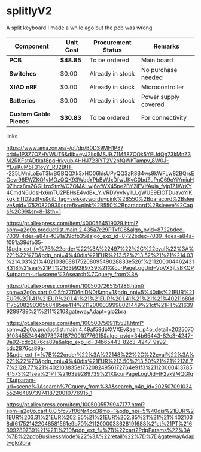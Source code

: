 # splitlyV2
A split keyboard I made a while ago but the pcb was wrong


| **Component**           | **Unit Cost** | **Procurement Status** | **Remarks**          |
| ----------------------- | ------------- | ---------------------- | -------------------- |
| **PCB**                 | **\$48.85**   | To be ordered          | Main board           |
| **Switches**            | \$0.00        | Already in stock       | No purchase needed   |
| **XIAO nRF**            | \$0.00        | Already in stock       | Microcontroller      |
| **Batteries**           | \$0.00        | Already in stock       | Power supply covered |
| **Custom Cable Pieces** | **\$30.83**   | To be ordered          | For connectivity     |

links

https://www.amazon.es/-/pt/dp/B0DS9MH1P8?crid=1P3Z7OZHVWUT6&dib=eyJ2IjoiMSJ9.71M58ZCOk5YEUdQg73kMnZ3M2RKFstADtkaf8pqHrkyubi4HHJ723iYT2V2pfQWhTampv_8W0J-YEuiKuM5F31oyY_RJ2BtH--225LMniLoEoT3krBGBQQXk3xHO06hisUPyQQ3zR8B4ws9kWFLw82BQrsEOevr96EWZKO1yMOzQQK93WopYPbBWJxDfwUKvG0bdZuPnC69oYiYmjuH07ihcz8mZGGHzoStmWCZOMALwj6ofWX45pe2BY2jEVIfAuia_fvjp1Z1WrXY4CmdN6UdsHx6mTU2PBHsE4vdBk_Y.VRDVyvNyllLLgWUE9EIOTDuavoYIKkgkIETlD2qdfvs&dib_tag=se&keywords=pink%2B550%2Bparacord%2Bsleeve&qid=1752082093&sprefix=pink%2B550%2Bparacord%2Bsleeve%2Caps%2C99&sr=8-1&th=1

https://pt.aliexpress.com/item/4000564519029.html?spm=a2g0o.productlist.main.2.435a7e29PTxfO8&algo_pvid=8722bdec-7039-4dea-a84a-f091a39dfb35&algo_exp_id=8722bdec-7039-4dea-a84a-f091a39dfb35-1&pdp_ext_f=%7B%22order%22%3A%22497%22%2C%22eval%22%3A%221%22%7D&pdp_npi=4%40dis%21EUR%213.52%213.52%21%21%214.03%214.03%21%402103868817520809549028833e526f%2112000044624314318%21sea%21PT%216399289739%21X&curPageLogUid=VpVX3jLsBKQP&utparam-url=scene%3Asearch%7Cquery_from%3A

https://pt.aliexpress.com/item/1005007265151286.html?spm=a2g0o.cart.0.0.5fc77f06niDN0t&mp=1&pdp_npi=5%40dis%21EUR%21EUR%201.41%21EUR%201.41%21%21EUR%201.41%21%21%21%40211b80d117520829030568485ee414%2112000039998021449%21ct%21PT%216399289739%21%211%210&gatewayAdapt=glo2bra

https://pt.aliexpress.com/item/1005007569115531.html?spm=a2g0o.productlist.main.4.49af58dbXtVXEv&aem_p4p_detail=202507091034552464897397418720010776915&algo_pvid=34b65443-82c3-4247-9a92-cdc2876ca89a&algo_exp_id=34b65443-82c3-4247-9a92-cdc2876ca89a-3&pdp_ext_f=%7B%22order%22%3A%22148%22%2C%22eval%22%3A%221%22%7D&pdp_npi=4%40dis%21EUR%213.50%213.50%21%21%2128.77%2128.77%21%402103835e17520824956172764e91f3%2112000041378541573%21sea%21PT%216399289739%21X&curPageLogUid=lF2vk9MQGfqT&utparam-url=scene%3Asearch%7Cquery_from%3A&search_p4p_id=202507091034552464897397418720010776915_1

https://pt.aliexpress.com/item/1005005579947177.html?spm=a2g0o.cart.0.0.5fc77f06Nr4og3&mp=1&pdp_npi=5%40dis%21EUR%21EUR%203.31%21EUR%202.85%21%21EUR%202.85%21%21%21%4021038df617521422048581561e9b70%2112000033628191688%21ct%21PT%216399289739%21%211%210&pdp_ext_f=%7B%22cart2PdpParams%22%3A%7B%22pdpBusinessMode%22%3A%22retail%22%7D%7D&gatewayAdapt=glo2bra
